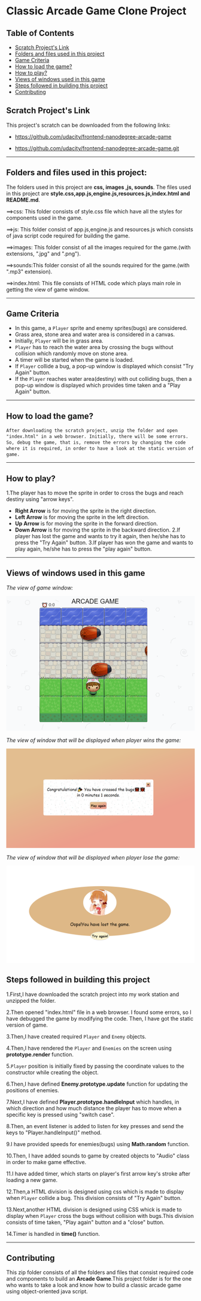 # Classic Arcade Game Clone Project

## Table of Contents

- [Scratch Project's Link](#Scratch-Projects-Link)
- [Folders and files used in this project](#Folders-and-files-used-in-this-project)
- [Game Criteria](#Game-Criteria)
- [How to load the game?](#How-to-load-the-game)
- [How to play?](#How-to-play)
- [Views of windows used in this game](#Views-of-windows-used-in-this-game)
- [Steps followed in building this project](#Steps-that-I-have-followed-in-building-this-project)
- [Contributing](#Contributing)

## Scratch Project's Link

This project's scratch can be downloaded from the following links:

- <https://github.com/udacity/frontend-nanodegree-arcade-game>

- <https://github.com/udacity/frontend-nanodegree-arcade-game.git>

--------------------------------------------------------------------------------

## Folders and files used in this project:

The folders used in this project are **css, images ,js, sounds**. The files used in this project are **style.css,app.js,engine.js,resources.js,index.html and README.md**.

==>css: This folder consists of style.css file which have all the styles for components used in the game.

==>js: This folder consist of app.js,engine.js and resources.js which consists of java script code required for building the game.

==>images: This folder consist of all the images required for the game.(with extensions, ".jpg" and ".png").

==>sounds:This folder consist of all the sounds required for the game.(with ".mp3" extension).

==>index.html: This file consists of HTML code which plays main role in getting the view of game window.

--------------------------------------------------------------------------------

## Game Criteria

- In this game, a `Player` sprite and enemy sprites(bugs) are considered.
- Grass area, stone area and water area is considered in a canvas.
- Initially, `Player` will be in grass area.
- `Player` has to reach the water area by crossing the bugs without collision which randomly move on stone area.
- A timer will be started when the game is loaded.
- If `Player` collide a bug, a pop-up window is displayed which consist "Try Again" button.
- If the `Player` reaches water area(destiny) with out colliding bugs, then a pop-up window is displayed which provides time taken and a "Play Again" button.

--------------------------------------------------------------------------------

## How to load the game?

```
After downloading the scratch project, unzip the folder and open "index.html" in a web browser. Initially, there will be some errors. So, debug the game, that is, remove the errors by changing the code where it is required, in order to have a look at the static version of game.
```

--------------------------------------------------------------------------------

## How to play?

1.The player has to move the sprite in order to cross the bugs and reach destiny using "arrow keys".  
- **Right Arrow** is for moving the sprite in the right direction.
- **Left Arrow** is for moving the sprite in the left direction.
- **Up Arrow** is for moving the sprite in the forward direction.
- **Down Arrow** is for moving the sprite in the backward direction.
2.If player has lost the game and wants to try it again, then he/she has to press the "Try Again" button.
3.If player has won the game and wants to play again, he/she has to press the "play again" button.

--------------------------------------------------------------------------------

## Views of windows used in this game

_The view of game window:_

![screenshot](./images/game.png)

_The view of window that will be displayed when player wins the game:_

![screenshot](./images/gamewin.png)

_The view of window that will be displayed when player lose the game:_

![screenshot](./images/gamelose.png)

## Steps followed in building this project

1.First,I have downloaded the scratch project into my work station and unzipped the folder.

2.Then opened "index.html" file in a web browser. I found some errors, so I have debugged the game by modifying the code. Then, I have got the static version of game.

3.Then,I have created required `Player` and `Enemy` objects.

4.Then,I have rendered the `Player` and `Enemies` on the screen using **prototype.render** function.

5.`Player` position is initially fixed by passing the coordinate values to the constructor while creating the object.

6.Then,I have defined **Enemy.prototype.update** function for updating the positions of enemies.

7.Next,I have defined **Player.prototype.handleInput** which handles, in which direction and how much distance the player has to move when a specific key is pressed using "switch case".

8.Then, an event listener is added to listen for key presses and send the keys to "Player.handleInput()" method.

9.I have provided speeds for enemies(bugs) using **Math.random** function.

10.Then, I have added sounds to game by created objects to "Audio" class in order to make game effective.

11.I have added timer, which starts on player's first arrow key's stroke after loading a new game.

12.Then,a HTML division is designed using css which is made to display when `Player` collide a bug. This division consists of "Try Again" button.

13.Next,another HTML division is designed using CSS whick is made to display when `Player` cross the bugs without collision with bugs.This division consists of time taken, "Play again" button and a "close" button.

14.Timer is handled in **time()** function.

--------------------------------------------------------------------------------

## Contributing

This zip folder consists of all the folders and files that consist required code and components to build an **Arcade Game**.This project folder is for the one who wants to take a look and know how to build a classic arcade game using object-oriented java script.
